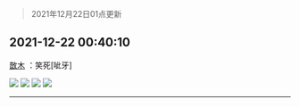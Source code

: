 > 2021年12月22日01点更新
<link rel="stylesheet" href="https://cdn.jsdelivr.net/gh/taotie6/sampleJSON@main/css/photo_show.css">
<meta name="referrer" content="no-referrer" />


 ## 2021-12-22 00:40:10 

 [㪚木](https://www.coolapk.com/feed/32283335?shareKey=MzcyOWVkMTQ2YTM5NjFjMjBiNjE~) ：笑死[呲牙] 

<div class="album">
<img class="img-item" src="http://image.coolapk.com/feed/2021/1222/00/1081091_98b876e4_4808_1357_371@1080x1707.jpeg" />
<img class="img-item" src="http://image.coolapk.com/feed/2021/1222/00/1081091_c74c8f28_4808_1363_635@935x753.jpeg" />
<img class="img-item" src="http://image.coolapk.com/feed/2021/1222/00/1081091_b7b6a933_4808_1367_367@1080x1058.jpeg" />
<img class="img-item" src="http://image.coolapk.com/feed/2021/1222/00/1081091_886da6e1_4808_1369_778@1080x1623.jpeg" />
</div>

 ------- 

